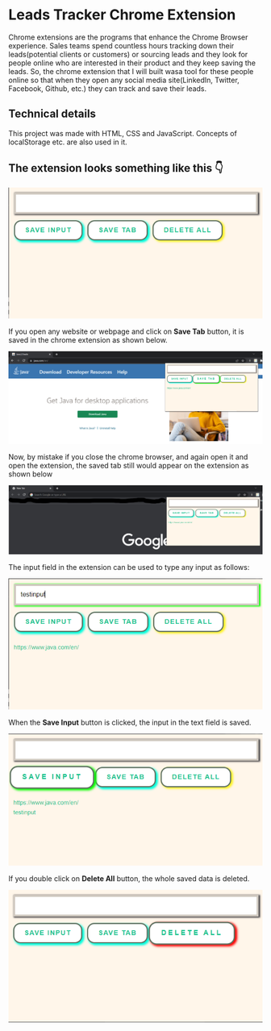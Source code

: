 # Leads Tracker Chrome Extension

Chrome extensions are the programs that enhance the Chrome Browser experience.
Sales teams spend countless hours tracking down their leads(potential clients or customers) or sourcing leads and they 
look for people online who are interested in their product and they keep saving the leads. So, the chrome extension that I will built wasa tool for these people online so that when they open any social media site(LinkedIn, Twitter,
Facebook, Github, etc.) they can track and save their leads.

## Technical details 

This project was made with HTML, CSS and JavaScript. Concepts of localStorage etc. are also used in it.

## The extension looks something like this 👇

<img src="images/SS1.png" alt="Screenshot1">

If you open any website or webpage and click on <b>Save Tab</b> button, it is saved in the chrome extension as shown below.

<img src="images/SS2.png" alt="Screenshot1">

Now, by mistake if you close the chrome browser, and again open it and open the extension, the saved tab still would appear on the extension as shown below

<img src="images/SS3.png" alt="Screenshot1">

The input field in the extension can be used to type any input as follows:

<img src="images/SS4.png" alt="Screenshot1">

When the <b>Save Input</b> button is clicked, the input in the text field is saved.

<img src="images/SS5.png" alt="Screenshot1">

If you double click on <b>Delete All</b> button, the whole saved data is deleted.

<img src="images/SS6.png" alt="Screenshot1">